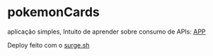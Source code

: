 # pokemonCards

aplicação simples, Intuito de aprender sobre consumo de APIs: [APP](http://pikachu-cards.surge.sh/)


Deploy feito com o [surge.sh](https://surge.sh/)
